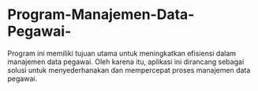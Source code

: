 # Program-Manajemen-Data-Pegawai-
Program ini memiliki tujuan utama untuk meningkatkan efisiensi dalam manajemen data pegawai. Oleh karena itu, aplikasi ini dirancang sebagai solusi untuk menyederhanakan dan mempercepat proses manajemen data pegawai.
